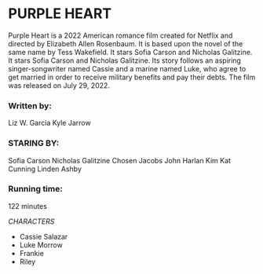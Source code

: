 # PURPLE HEART

Purple Heart is a 2022 American romance film created for Netflix and directed by Elizabeth Allen Rosenbaum. It is based upon the novel of the same name by Tess Wakefield. It stars Sofia Carson and Nicholas Galitzine. It stars Sofia Carson and Nicholas Galitzine. Its story follows an aspiring singer-songwriter named Cassie and a marine named Luke, who agree to get married in order to receive military benefits and pay their debts. The film was released on July 29, 2022.

### Written by:
Liz W. Garcia
Kyle Jarrow

### STARING BY:
	
Sofia Carson
Nicholas Galitzine
Chosen Jacobs
John Harlan Kim
Kat Cunning
Linden Ashby

### Running time: 
122 minutes

*CHARACTERS*
- Cassie Salazar
- Luke Morrow
- Frankie
- Riley




